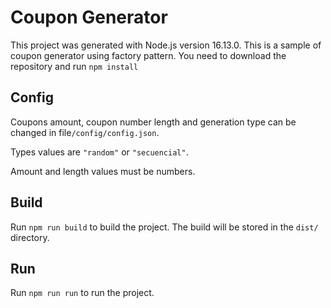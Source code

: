 # Coupon Generator

This project was generated with Node.js version 16.13.0. This is a sample of coupon generator using factory pattern. You need to download the repository and run `npm install`

## Config

Coupons amount, coupon number length and generation type can be changed in file`/config/config.json`.

Types values are `"random"` or `"secuencial"`.

Amount and length values must be numbers.

## Build

Run `npm run build` to build the project. The build will be stored in the `dist/` directory.

## Run

Run `npm run run` to run the project. 



